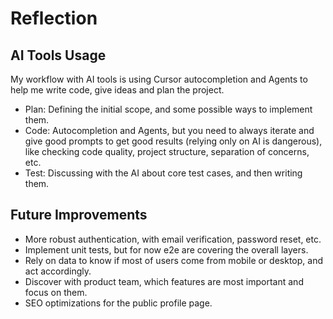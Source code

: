 # Reflection

## AI Tools Usage

My workflow with AI tools is using Cursor autocompletion and Agents to help me write code, give ideas and plan the project.

- Plan: Defining the initial scope, and some possible ways to implement them.
- Code: Autocompletion and Agents, but you need to always iterate and give good prompts to get good results (relying only on AI is dangerous), like checking code quality, project structure, separation of concerns, etc.
- Test: Discussing with the AI about core test cases, and then writing them.

## Future Improvements

- More robust authentication, with email verification, password reset, etc.
- Implement unit tests, but for now e2e are covering the overall layers.
- Rely on data to know if most of users come from mobile or desktop, and act accordingly.
- Discover with product team, which features are most important and focus on them.
- SEO optimizations for the public profile page.
